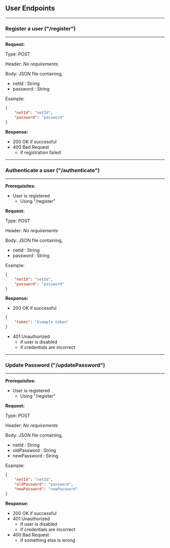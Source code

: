 ## User Endpoints

---
### Register a user ("/register")
---

**Request:**

Type: POST

Header: *No requirements*

Body: JSON file containing,
- netId : String
- password : String

Example:
```JSON
{
    "netId": "netId",
    "password": "password"
}
```

**Response:**

- 200 OK if successful
- 400 Bad Request
    - if registration failed

---
### Authenticate a user ("/authenticate")
---

**Prerequisites:**
- User is registered
    - Using "/register"

**Request:**

Type: POST

Header: *No requirements*

Body: JSON file containing,
- netId : String
- password : String

Example:
```JSON
{
    "netId": "netId",
    "password": "password"
}
```

**Response:**

- 200 OK if successful
```JSON
{
    "token": "Example token"
}
```
- 401 Unauthorized
    - if user is disabled
    - if credentials are incorrect

---
### Update Password ("/updatePassword")
---

**Prerequisites:**
- User is registered
    - Using "/register"

**Request:**

Type: POST

Header: *No requirements*

Body: JSON file containing,
- netId : String
- oldPassword : String
- newPassword : String

Example:
```JSON
{
    "netId": "netId",
    "oldPassword": "password",
    "newPassword": "newPassword"
}
```

**Response:**

- 200 OK if successful
- 401 Unauthorized
    - if user is disabled
    - if credentials are incorrect
- 400 Bad Request
    - if something else is wrong